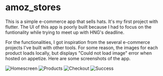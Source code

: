 # amoz_stores

This is a simple e-commerce app that sells hats. It's my first project with flutter. The UI of this app is poorly built because I had to focus on the funtionality while trying to meet up with HNG's deadline. 

For the functionalities, I got inspiration from the several e-commerce projects I've built with other tools. For some reason, the images for each product loads locally, but displays "Could not load image" error when hosted on appetize. Here are some screenshots of the app. 

![Homescreen](https://github.com/grzdev/Amoz-stores/assets/88960774/efea8cde-65d1-49e8-b2e8-864d09c3ba21)
![Products](https://github.com/grzdev/Amoz-stores/assets/88960774/6bc65c1c-9903-40e1-a635-fb84ff362204)
![Checkout](https://github.com/grzdev/Amoz-stores/assets/88960774/5ec853d3-fac4-4dc9-aea5-04727451295f)
![Success](https://github.com/grzdev/Amoz-stores/assets/88960774/cbe8c52e-730d-4ce1-a5a0-563728b5ef7b)

